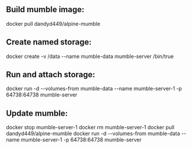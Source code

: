 ## Build mumble image:
docker pull dandyd449/alpine-mumble

## Create named storage:
docker create -v /data --name mumble-data mumble-server /bin/true

## Run and attach storage:
docker run -d --volumes-from mumble-data --name mumble-server-1 -p 64738:64738 mumble-server

## Update mumble:
docker stop mumble-server-1
docker rm mumble-server-1
docker pull dandyd449/alpine-mumble
docker run -d --volumes-from mumble-data --name mumble-server-1 -p 64738:64738 mumble-server
